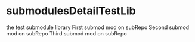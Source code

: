 # submodulesDetailTestLib
the test submodule library
First submod mod on subRepo
Second submod mod on subRepo
Third submod mod on subRepo
